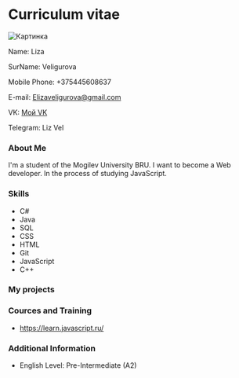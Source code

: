 # Сurriculum vitae
![Картинка](https://github.com/LizVel/SVCHVS/blob/Lab-1/Images/Medusa.jpg)

Name: Liza

SurName: Veligurova

Mobile Phone: +375445608637

E-mail: Elizaveligurova@gmail.com

VK: [Мой VK](https://vk.com/kleukwa)

Telegram: Liz Vel

### About Me
I'm a student of the Mogilev University BRU. I want to become a Web developer. In the process of studying JavaScript.

### Skills
- C#
- Java
- SQL
- CSS
- HTML
- Git
- JavaScript
- C++
### My projects

### Cources and Training
- https://learn.javascript.ru/

### Additional Information
- English Level: Pre-Intermediate (A2)
